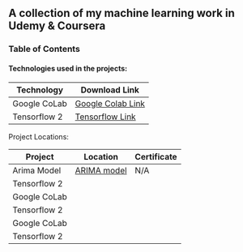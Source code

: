 ## A collection of my machine learning work in Udemy & Coursera

### Table of Contents

#### Technologies used in the projects:

| Technology  | Download Link |
| ------------- | ------------- |
| Google CoLab  | [Google Colab Link](https://colab.research.google.com/)  |
| Tensorflow 2  | [Tensorflow Link](https://www.tensorflow.org/install) |

Project Locations:

| Project  | Location | Certificate |
| ------------- | ------------- | ------------- |
| Arima Model  |[ARIMA model](https://github.com/KielDeMarco/AI_Portfolio/blob/main/TimeSeries/ARIMA/ARIMA.ipynb) |N/A|
| Tensorflow 2  |  | |
| Google CoLab  |  | |
| Tensorflow 2  |  | |
| Google CoLab  |  | |
| Tensorflow 2  |  | |


